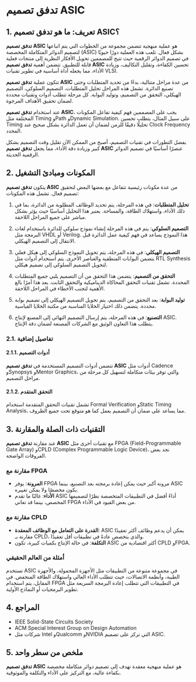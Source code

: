 # تدفق تصميم ASIC

## 1. تعريف: ما هو **تدفق تصميم ASIC**؟
**تدفق تصميم ASIC** هو عملية منهجية تتضمن مجموعة من الخطوات التي يتم اتباعها لتصميم الدوائر المتكاملة المخصصة (ASIC) بشكل فعال. تلعب هذه العملية دورًا حيويًا في تصميم الدوائر الرقمية حيث تتيح للمصممين تحويل الأفكار النظرية إلى منتجات فعلية قابلة للتطبيق. تتضمن أهمية **تدفق تصميم ASIC** تحسين الكفاءة، وتقليل التكاليف، وزيادة الأداء، مما يجعله أداة أساسية في تطوير تقنيات VLSI.

تتكون عملية **تدفق تصميم ASIC** من عدة مراحل متتالية، بدءًا من تحديد المتطلبات وحتى تصنيع الدائرة. تشمل هذه المراحل تحليل المتطلبات، التصميم السلوكي، التصميم الهيكلي، التحقق من التصميم، وتوليد البوابة. كل مرحلة تتطلب أدوات وتقنيات محددة لضمان تحقيق الأهداف المرجوة. 

عند استخدام **تدفق تصميم ASIC**، يجب على المصممين فهم كيفية تفاعل المكونات المختلفة مثل Timing وPath وDynamic Simulation. على سبيل المثال، يتطلب تحسين Timing تحليلًا دقيقًا للزمن لضمان أن تعمل الدائرة بشكل صحيح عند Clock Frequency المحدد. 

بفضل التطورات في تقنيات التصميم، أصبح من الممكن الآن تقليل وقت التصميم بشكل كبير وزيادة دقة الأداء، مما يجعل **تدفق تصميم ASIC** عنصرًا أساسيًا في تصميم الدوائر الرقمية الحديثة.

## 2. المكونات ومبادئ التشغيل
يتكون **تدفق تصميم ASIC** من عدة مكونات رئيسية تتفاعل مع بعضها البعض لتحقيق تصميم فعال. تشمل هذه المكونات:

1. **تحليل المتطلبات**: في هذه المرحلة، يتم تحديد الوظائف المطلوبة من الدائرة، بما في ذلك الأداء، واستهلاك الطاقة، والمساحة. يعتبر هذا التحليل أساسيًا حيث يؤثر بشكل مباشر على جميع المراحل اللاحقة.

2. **التصميم السلوكي**: يتم في هذه المرحلة إنشاء نموذج سلوكي للدائرة باستخدام لغات البرمجة مثل VHDL أو Verilog. هذا النموذج يساعد في فهم كيفية عمل الدائرة قبل الانتقال إلى التصميم الهيكلي.

3. **التصميم الهيكلي**: في هذه المرحلة، يتم تحويل النموذج السلوكي إلى هيكل فعلي يتضمن البوابات المنطقية والعناصر الأخرى. يتم استخدام أدوات مثل RTL Synthesis لتحويل التصميم السلوكي إلى تصميم هيكلي.

4. **التحقق من التصميم**: يتضمن هذا التحقق من أن التصميم يلبي جميع المتطلبات المحددة. تشمل تقنيات التحقق المحاكاة الديناميكية والتحقق الثابت. يعد هذا أمرًا بالغ الأهمية لتجنب الأخطاء في المراحل اللاحقة.

5. **توليد البوابة**: بعد التحقق من التصميم، يتم تحويل التصميم الهيكلي إلى تصميم بوابة محددة. يتضمن ذلك اختيار الخلايا المناسبة من مكتبة الخلايا القياسية.

6. **التصنيع**: في هذه المرحلة، يتم إرسال التصميم النهائي إلى المصنع لإنتاج ASIC. يتطلب هذا التعاون الوثيق مع الشركات المصنعة لضمان دقة الإنتاج.

### 2.1. تفاصيل إضافية
#### 2.1.1. أدوات التصميم
تتضمن أدوات التصميم المستخدمة في **تدفق تصميم ASIC** أدوات مثل Cadence وSynopsys وMentor Graphics، والتي توفر بيئات متكاملة لتسهيل كل مرحلة من مراحل التصميم.

#### 2.1.2. التحقق المتقدم
تشمل تقنيات التحقق المتقدمة استخدام Formal Verification وStatic Timing Analysis، مما يساعد على ضمان أن التصميم يعمل كما هو متوقع تحت جميع الظروف.

## 3. التقنيات ذات الصلة والمقارنة
عند مقارنة **تدفق تصميم ASIC** مع تقنيات أخرى مثل FPGA (Field-Programmable Gate Array) وCPLD (Complex Programmable Logic Device)، نجد بعض الفروقات الواضحة. 

### مقارنة مع FPGA
- **المرونة**: يوفر FPGA مرونة أكبر حيث يمكن إعادة برمجته بعد التصنيع، بينما ASIC يكون مخصصًا ولا يمكن تغييره.
- **الأداء**: غالبًا ما تقدم ASIC أداءً أفضل في التطبيقات المتخصصة نظرًا لتصميمها المخصص، بينما قد تعاني FPGA من بعض القيود في الأداء.

### مقارنة مع CPLD
- **القدرة على التعامل مع الوظائف المعقدة**: ASIC يمكن أن يدعم وظائف أكثر تعقيدًا مقارنة بـ CPLD، والذي يتخصص عادةً في تطبيقات أقل تعقيدًا.
- **التكلفة**: في حالة الإنتاج بكميات كبيرة، تكون ASIC أكثر اقتصادية من CPLD وFPGA.

### أمثلة من العالم الحقيقي
تستخدم ASIC في مجموعة متنوعة من التطبيقات مثل الأجهزة المحمولة، والأجهزة الطبية، وأنظمة الاتصالات، حيث تتطلب الأداء العالي واستهلاك الطاقة المنخفض. في المقابل، يتم استخدام FPGA في التطبيقات التي تتطلب إعادة البرمجة السريعة مثل تطوير البرمجيات أو النماذج الأولية.

## 4. المراجع
- IEEE Solid-State Circuits Society
- ACM Special Interest Group on Design Automation
- شركات مثل Intel وQualcomm وNVIDIA التي تركز على تصميم ASIC.

## 5. ملخص من سطر واحد
**تدفق تصميم ASIC** هو عملية منهجية معقدة تهدف إلى تصميم دوائر متكاملة مخصصة بكفاءة عالية، مع التركيز على الأداء والتكلفة والموثوقية.